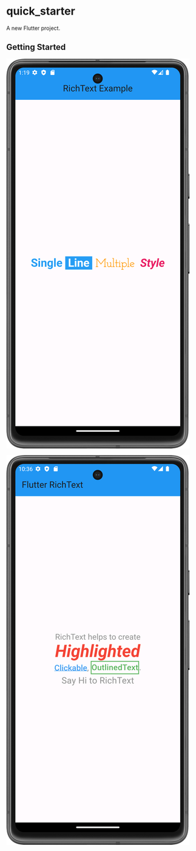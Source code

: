 # quick_starter

A new Flutter project.

## Getting Started


![CHESSE!](Snaps/Screenshot_20240117_131924.png)


![CHESSE!](Snaps/Screenshot_20240117_103631.png)
